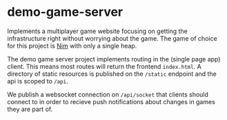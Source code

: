 # demo-game-server
Implements a multiplayer game website focusing on getting the infrastructure right without worrying
about the game. The game of choice for this project is [Nim](https://en.wikipedia.org/wiki/Nim)
with only a single heap.

The demo game server project implements routing in the (single page app) client.
This means most routes will return the frontend `index.html`. A directory of static resources
is published on the `/static` endpoint and the api is scoped to `/api`.

We publish a websocket connection on `/api/socket` that clients should connect to in order
to recieve push notifications about changes in games they are part of.
